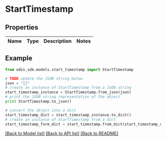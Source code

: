 # StartTimestamp


## Properties

Name | Type | Description | Notes
------------ | ------------- | ------------- | -------------

## Example

```python
from odin_sdk.models.start_timestamp import StartTimestamp

# TODO update the JSON string below
json = "{}"
# create an instance of StartTimestamp from a JSON string
start_timestamp_instance = StartTimestamp.from_json(json)
# print the JSON string representation of the object
print StartTimestamp.to_json()

# convert the object into a dict
start_timestamp_dict = start_timestamp_instance.to_dict()
# create an instance of StartTimestamp from a dict
start_timestamp_form_dict = start_timestamp.from_dict(start_timestamp_dict)
```
[[Back to Model list]](../README.md#documentation-for-models) [[Back to API list]](../README.md#documentation-for-api-endpoints) [[Back to README]](../README.md)


